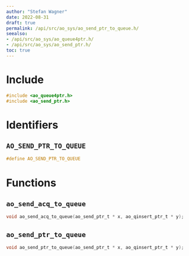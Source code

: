 ```yaml
---
author: "Stefan Wagner"
date: 2022-08-31
draft: true
permalink: /api/src/ao_sys/ao_send_ptr_to_queue.h/
seealso:
- /api/src/ao_sys/ao_queue4ptr.h/
- /api/src/ao_sys/ao_send_ptr.h/
toc: true
---
```


# Include

```c
#include <ao_queue4ptr.h>
#include <ao_send_ptr.h>
```

# Identifiers

## `AO_SEND_PTR_TO_QUEUE`

```c
#define AO_SEND_PTR_TO_QUEUE
```

# Functions

## `ao_send_acq_to_queue`

```c
void ao_send_acq_to_queue(ao_send_ptr_t * x, ao_qinsert_ptr_t * y);
```

## `ao_send_ptr_to_queue`

```c
void ao_send_ptr_to_queue(ao_send_ptr_t * x, ao_qinsert_ptr_t * y);
```
